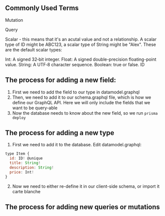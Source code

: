 ## Commonly Used Terms

Mutation

Query

Scalar - this means that it's an acutal value and not a relationship. A scalar type of ID might be ABC123, a scalar type of String might be "Alex". These are the default scalar types:

Int: A signed 32‐bit integer.
Float: A signed double-precision floating-point value.
String: A UTF‐8 character sequence.
Boolean: true or false.
ID

## The process for adding a new field:

1. First we need to add the field to our type in datamodel.graphql
2. Then, we need to add it to our schema.graphql file, which is how we define our GraphQL API. Here we will only include the fields that we want to be query-able
3. Now the database needs to know about the new field, so we run `prisma deploy`

## The process for adding a new type

1. First we need to add it to the database. Edit datamodel.graphql:

```js
type Item {
  id: ID! @unique
  title: String!
  description: String!
  price: Int!
}
```

2. Now we need to either re-define it in our client-side schema, or import it carte blanche

## The process for adding new queries or mutations
